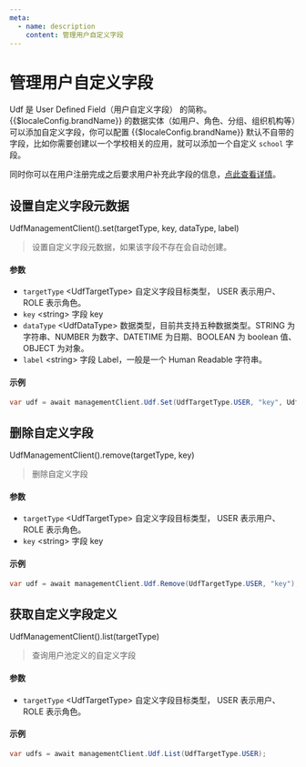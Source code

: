 ```yaml
---
meta:
  - name: description
    content: 管理用户自定义字段
---
```


# 管理用户自定义字段

<LastUpdated/>

Udf 是 User Defined Field（用户自定义字段） 的简称。{{$localeConfig.brandName}} 的数据实体（如用户、角色、分组、组织机构等）可以添加自定义字段，你可以配置 {{$localeConfig.brandName}} 默认不自带的字段，比如你需要创建以一个学校相关的应用，就可以添加一个自定义 `school` 字段。

同时你可以在用户注册完成之后要求用户补充此字段的信息，[点此查看详情](/guides/authentication/extensibility/user-defined-field.md)。

## 设置自定义字段元数据

UdfManagementClient().set(targetType, key, dataType, label)

> 设置自定义字段元数据，如果该字段不存在会自动创建。

#### 参数

- `targetType` \<UdfTargetType\> 自定义字段目标类型， USER 表示用户、ROLE 表示角色。
- `key` \<string\> 字段 key
- `dataType` \<UdfDataType\> 数据类型，目前共支持五种数据类型。STRING 为字符串、NUMBER 为数字、DATETIME 为日期、BOOLEAN 为 boolean 值、OBJECT 为对象。
- `label` \<string\> 字段 Label，一般是一个 Human Readable 字符串。

#### 示例

```csharp
var udf = await managementClient.Udf.Set(UdfTargetType.USER, "key", UdfDataType.STRING, "label");
```

## 删除自定义字段

UdfManagementClient().remove(targetType, key)

> 删除自定义字段

#### 参数

- `targetType` \<UdfTargetType\> 自定义字段目标类型， USER 表示用户、ROLE 表示角色。
- `key` \<string\> 字段 key

#### 示例

```csharp
var udf = await managementClient.Udf.Remove(UdfTargetType.USER, "key");
```

## 获取自定义字段定义

UdfManagementClient().list(targetType)

> 查询用户池定义的自定义字段

#### 参数

- `targetType` \<UdfTargetType\> 自定义字段目标类型， USER 表示用户、ROLE 表示角色。

#### 示例

```csharp
var udfs = await managementClient.Udf.List(UdfTargetType.USER);
```

